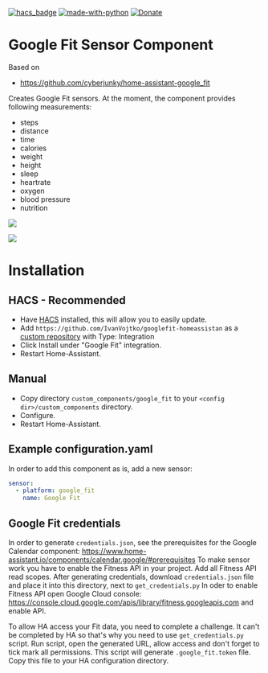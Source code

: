 [![hacs_badge](https://img.shields.io/badge/HACS-Custom-orange.svg)](https://github.com/custom-components/hacs)  [![made-with-python](https://img.shields.io/badge/Made%20with-Python-1f425f.svg)](https://www.python.org/) [![Donate](https://img.shields.io/badge/Donate-PayPal-green.svg)](https://www.paypal.me/cyberjunkynl/)

# Google Fit Sensor Component

Based on

- <https://github.com/cyberjunky/home-assistant-google_fit>

Creates Google Fit sensors.
At the moment, the component provides following measurements:

- steps
- distance
- time
- calories
- weight
- height
- sleep
- heartrate
- oxygen
- blood pressure
- nutrition

![](https://github.com/IvanVojtko/googlefit-homeassistant/blob/master/2.png?raw=true)

![](https://github.com/IvanVojtko/googlefit-homeassistant/blob/master/1.png?raw=true)

# Installation

## HACS - Recommended
- Have [HACS](https://hacs.xyz) installed, this will allow you to easily update.
- Add `https://github.com/IvanVojtko/googlefit-homeassistan` as a [custom repository](https://github.com/IvanVojtko/googlefit-homeassistant) with Type: Integration
- Click Install under "Google Fit" integration.
- Restart Home-Assistant.

## Manual
- Copy directory `custom_components/google_fit` to your `<config dir>/custom_components` directory.
- Configure.
- Restart Home-Assistant.

## Example configuration.yaml

In order to add this component as is, add a new sensor:

```yaml
sensor:
  - platform: google_fit
    name: Google Fit
```

## Google Fit credentials

In order to generate `credentials.json`, see the prerequisites for the Google Calendar component:
<https://www.home-assistant.io/components/calendar.google/#prerequisites>
To make sensor work you have to enable the Fitness API in your project. Add all Fitness API read scopes. After generating credentials, download `credentials.json` file
and place it into this directory, next to `get_credentials.py`
In oder to enable Fitness API open Google Cloud console: 
<https://console.cloud.google.com/apis/library/fitness.googleapis.com>
and enable API.

To allow HA access your Fit data, you need to complete a challenge. It can't be completed by HA so that's why you need to use `get_credentials.py` script. Run script, open 
the generated URL, allow access and don't forget to tick mark all permissions. This script will generate  `.google_fit.token` file. Copy this file to your HA configuration directory.

